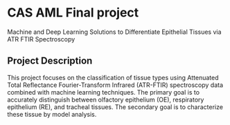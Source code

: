# CAS AML Final project

Machine and Deep Learning Solutions to Differentiate Epithelial Tissues via ATR FTIR Spectroscopy

## Project Description

This project focuses on the classification of tissue types using Attenuated Total Reflectance Fourier-Transform Infrared (ATR-FTIR) spectroscopy data combined with machine learning techniques. The primary goal is to accurately distinguish between olfactory epithelium (OE), respiratory epithelium (RE), and tracheal tissues. The secondary goal is to characterize these tissue by model analysis.
